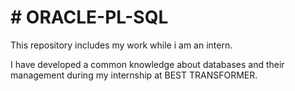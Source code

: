 <h1> # ORACLE-PL-SQL</h1>
This repository includes my work while i am an intern.

I have developed a common knowledge about databases and their management during my internship at BEST TRANSFORMER. 


